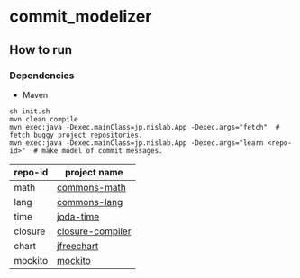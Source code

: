 # commit_modelizer

## How to run
### Dependencies
- Maven

```
sh init.sh
mvn clean compile
mvn exec:java -Dexec.mainClass=jp.nislab.App -Dexec.args="fetch"  # fetch buggy project repositories.
mvn exec:java -Dexec.mainClass=jp.nislab.App -Dexec.args="learn <repo-id>"  # make model of commit messages.
```

|repo-id|project name|
|-|-|
|math|[commons-math](https://github.com/apache/commons-math)|
|lang|[commons-lang](https://github.com/apache/commons-lang)|
|time|[joda-time](https://github.com/JodaOrg/joda-time)|
|closure|[closure-compiler](https://github.com/google/closure-compiler)|
|chart|[jfreechart](https://github.com/jfree/jfreechart)|
|mockito|[mockito](https://github.com/mockito/mockito)|